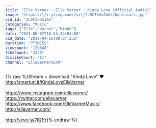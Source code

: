 ```yaml
---
title: "Elle Varner - Elle Varner - Kinda Love (Official Audio)"
image: "https:\/\/i.ytimg.com\/vi\/2L9CIkUm1Ak\/hqdefault.jpg"
vid_id: "2L9CIkUm1Ak"
categories: "Music"
tags: ["Elle","Varner","Kinda"]
date: "2021-06-07T10:54:42+03:00"
vid_date: "2019-04-16T09:07:23Z"
duration: "PT3M15S"
viewcount: "129648"
likeCount: "3320"
dislikeCount: "61"
channel: "ElleVarnerVEVO"
---
```

{% raw %}Stream + download &quot;Kinda Love&quot; ❤️<br /><a rel="nofollow" target="blank" href="http://smarturl.it/KindaLoveElleVarner">http://smarturl.it/KindaLoveElleVarner</a><br /><br /><a rel="nofollow" target="blank" href="https://www.instagram.com/ellevarner/">https://www.instagram.com/ellevarner/</a><br /><a rel="nofollow" target="blank" href="https://twitter.com/ellevarner">https://twitter.com/ellevarner</a><br /><a rel="nofollow" target="blank" href="https://www.facebook.com/ElleVarnerMusic/">https://www.facebook.com/ElleVarnerMusic/</a><br /><a rel="nofollow" target="blank" href="http://ellevarner.com/">http://ellevarner.com/</a><br /><br /><a rel="nofollow" target="blank" href="http://vevo.ly/7lQ1fr">http://vevo.ly/7lQ1fr</a>{% endraw %}
